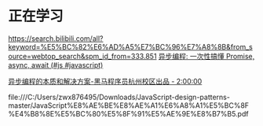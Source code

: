 # 正在学习
https://search.bilibili.com/all?keyword=%E5%BC%82%E6%AD%A5%E7%BC%96%E7%A8%8B&from_source=webtop_search&spm_id_from=333.851
[异步编程: 一次性搞懂 Promise, async, await (#js #javascript)](https://www.bilibili.com/video/BV1WP4y187Tu?spm_id_from=333.337.search-card.all.click)

[异步编程的本质和解决方案-黑马程序员杭州校区出品 - 2:00:00](https://www.bilibili.com/video/BV1mT4y1g7sg?p=2)

file:///C:/Users/zwx876495/Downloads/JavaScript-design-patterns-master/JavaScript%E8%AE%BE%E8%AE%A1%E6%A8%A1%E5%BC%8F%E4%B8%8E%E5%BC%80%E5%8F%91%E5%AE%9E%E8%B7%B5.pdf